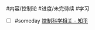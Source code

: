 #内容/控制论
#进度/未完待续 
#学习 


- [ ] #someday  [控制科学相关 - 知乎](https://www.zhihu.com/column/c_1159525825714970624)